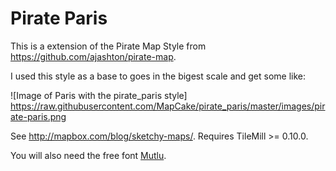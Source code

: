 Pirate Paris
============

This is a extension of the Pirate Map Style from https://github.com/ajashton/pirate-map.

I used this style as a base to goes in the bigest scale and get some like:

![Image of Paris with the pirate_paris style]
https://raw.githubusercontent.com/MapCake/pirate_paris/master/images/pirate-paris.png

See <http://mapbox.com/blog/sketchy-maps/>. Requires TileMill >= 0.10.0.

You will also need the free font [Mutlu](http://www.fontsquirrel.com/fonts/Mutlu).
